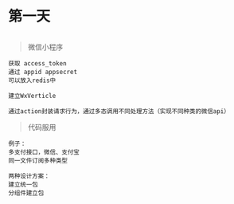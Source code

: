 # 第一天

```

```

> 微信小程序
```
获取 access_token
通过 appid appsecret
可以放入redis中

建立WxVerticle

通过action封装请求行为，通过多态调用不同处理方法（实现不同种类的微信api）
```

> 代码服用
```
例子：
多支付接口，微信、支付宝
同一文件订阅多种类型

两种设计方案：
建立统一包
分组件建立包
```